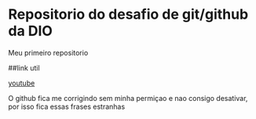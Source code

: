 # Repositorio do desafio de git/github da DIO
Meu primeiro repositorio

##link util

[youtube](https://www.youtube.com/)

O github fica me corrigindo sem minha permiçao e nao consigo desativar, por isso fica essas frases estranhas
